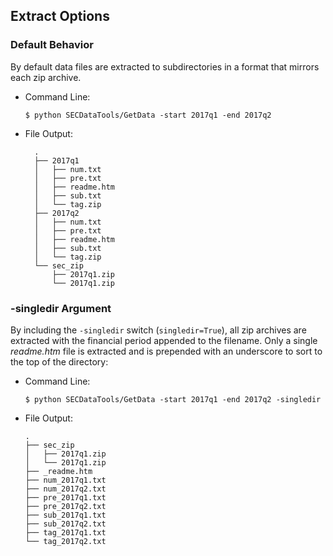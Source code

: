 ## Extract Options

### Default Behavior

By default data files are extracted to subdirectories in a format that mirrors each zip archive.

- Command Line:

	```
    $ python SECDataTools/GetData -start 2017q1 -end 2017q2
    ```
    
- File Output:

        .
        ├── 2017q1
        │   ├── num.txt
        │   ├── pre.txt
        │   ├── readme.htm
        │   ├── sub.txt
        │   └── tag.zip
        ├── 2017q2
        │   ├── num.txt
        │   ├── pre.txt
        │   ├── readme.htm
        │   ├── sub.txt
        │   └── tag.zip
        └── sec_zip
            ├── 2017q1.zip
            └── 2017q1.zip


### -singledir Argument

By including the `-singledir` switch (`singledir=True`), all zip archives are extracted with the financial period appended to the filename. Only a single *readme.htm* file is extracted and is prepended with an underscore to sort to the top of the directory:

- Command Line:

	```
    $ python SECDataTools/GetData -start 2017q1 -end 2017q2 -singledir
    ```

- File Output:

      .
      ├── sec_zip
      │   ├── 2017q1.zip
      │   └── 2017q1.zip
      ├── _readme.htm
      ├── num_2017q1.txt
      ├── num_2017q2.txt
      ├── pre_2017q1.txt
      ├── pre_2017q2.txt
      ├── sub_2017q1.txt
      ├── sub_2017q2.txt
      ├── tag_2017q1.txt
      └── tag_2017q2.txt

